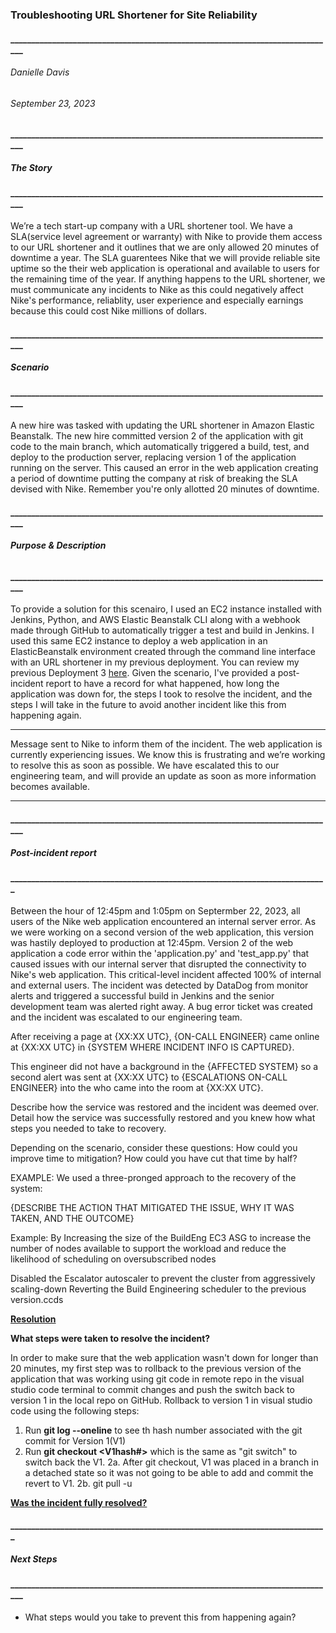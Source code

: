 ### **Troubleshooting URL Shortener for Site Reliability**
#### ______________________________________________________________________________
###### Danielle Davis
###### September 23, 2023

#### ______________________________________________________________________________
##### **The Story**
#### ______________________________________________________________________________
We’re a tech start-up company with a URL shortener tool. We have a SLA(service level agreement or warranty) with Nike to provide them access to our URL shortener and it outlines that we are only allowed 20 minutes of downtime a year. The SLA guarentees Nike that we will provide reliable site uptime so the their web application is operational and available to users for the remaining time of the year. If anything happens to the URL shortener, we must communicate any incidents to Nike as this could negatively affect Nike's performance, reliablity, user experience and especially earnings because this could cost Nike millions of dollars.

#### ______________________________________________________________________________
##### **Scenario**
#### ______________________________________________________________________________
A new hire was tasked with updating the URL shortener in Amazon Elastic Beanstalk. The new hire committed version 2 of the application with git code to the main branch, which automatically triggered a build, test, and deploy to the production server, replacing version 1 of the application running on the server. This caused an error in the web application creating a period of downtime putting the company at risk of breaking the SLA devised with Nike. Remember you're only allotted 20 minutes of downtime. 

#### ______________________________________________________________________________
###### **Purpose & Description**
#### ______________________________________________________________________________
To provide a solution for this scenairo, I used an EC2 instance installed with Jenkins, Python, and AWS Elastic Beanstalk CLI along with a webhook made through GitHub to automatically trigger a test and build in Jenkins. I used this same EC2 instance to deploy a web application in an ElasticBeanstalk environment created through the command line interface with an URL shortener in my previous deployment. You can review my previous Deployment 3 [here](https://github.com/DANNYDEE93/Deployment3).
Given the scenario, I've provided a post-incident report to have a record for what happened, how long the application was down for, the steps I took to resolve the incident, and the steps I will take in the future to avoid another incident like this from happening again. 



___________________________________________________________
Message sent to Nike to inform them of the incident. The web application  is currently experiencing issues. We know this is frustrating and we’re working to resolve this as soon as possible. We have escalated this to our engineering team, and will provide an update as soon as more information becomes available.
________________________________________________________________

#### ______________________________________________________________________________
##### **Post-incident report**
#### ____________________________________________________________________________

Between the hour of 12:45pm and 1:05pm on Septermber 22, 2023, all users of the Nike web application encountered an internal server error. As we were working on a second version of the web application, this version was hastily deployed to production at 12:45pm. Version 2 of the web application a code error within the 'application.py' and 'test_app.py' that caused issues with our internal server that disrupted the connectivity to Nike's web application.  This critical-level incident affected 100% of internal and external users. The incident was detected by DataDog from monitor alerts and triggered a successful build in Jenkins and the senior development team was alerted right away. A bug error ticket was created and the incident was escalated to our engineering team.


After receiving a page at {XX:XX UTC}, {ON-CALL ENGINEER} came online at {XX:XX UTC} in {SYSTEM WHERE INCIDENT INFO IS CAPTURED}. 

This engineer did not have a background in the {AFFECTED SYSTEM} so a second alert was sent at {XX:XX UTC} to {ESCALATIONS ON-CALL ENGINEER} into the who came into the room at {XX:XX UTC}.



Describe how the service was restored and the incident was deemed over. Detail how the service was successfully restored and you knew how what steps you needed to take to recovery. 

Depending on the scenario, consider these questions: How could you improve time to mitigation? How could you have cut that time by half?

EXAMPLE:
We used a three-pronged approach to the recovery of the system: 

{DESCRIBE THE ACTION THAT MITIGATED THE ISSUE, WHY IT WAS TAKEN, AND THE OUTCOME} 

Example: By Increasing the size of the BuildEng EC3 ASG to increase the number of nodes available to support the workload and reduce the likelihood of scheduling on oversubscribed nodes

Disabled the Escalator autoscaler to prevent the cluster from aggressively scaling-down
Reverting the Build Engineering scheduler to the previous version.ccds

 <ins>**Resolution**</ins>
 
</ins> **What steps were taken to resolve the incident?** </ins>

In order to make sure that the web application wasn't down for longer than 20 minutes, my first step was to rollback to the previous version of the application that was working using git code in remote repo in the visual studio code terminal to commit changes and push the switch back to version 1 in the local repo on GitHub. Rollback to version 1 in visual studio code using the following steps:

1. Run **git log --oneline** to see th hash number associated with the git commit for Version 1(V1)
2. Run **git checkout <V1hash#>** which is the same as "git switch" to switch back the V1.
      2a. After git checkout, V1 was placed in a branch in a detached state so it was not going to be able to add and commit the revert to V1.
     2b. git pull -u 

<ins> **Was the incident fully resolved?** </ins>

#### ____________________________________________________________________________
##### **Next Steps**
#### ______________________________________________________________________________


- What steps would you take to prevent this from happening again?

  
